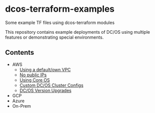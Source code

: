 # dcos-terraform-examples
Some example TF files using dcos-terraform modules

This repository contains example deployments of DC/OS using multiple features or demonstrating special environments.

## Contents

- AWS
    - [Using a default/own VPC](./aws/default-vpc)
    - [No public IPs](./aws/private-subnets)
    - [Using Core OS](./aws/cores)
    - [Custom DC/OS Cluster Configs](./aws/custom-configs)
    - [DC/OS Version Upgrades](./aws/upgrade)
- GCP
- Azure
- On-Prem